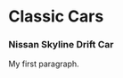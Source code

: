 <!DOCTYPE html>
<h1>Classic Cars</h1>
<html>
  <body>
  	<h3>Nissan Skyline Drift Car</h3>
  	<p>My first paragraph.</p>
  </body>
</html>
<img src="https://github.com/ColtonFry/StarterGalleryAssignment/tree/nissan-skyline”>
